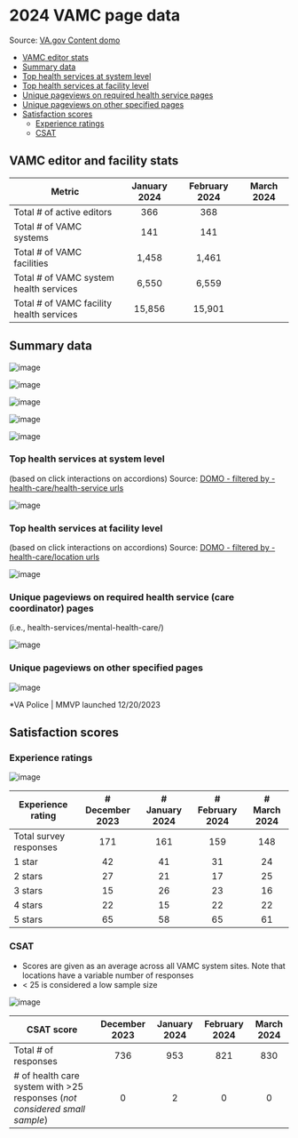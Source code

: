 # 2024 VAMC page data

Source: [VA.gov Content domo](https://va-gov.domo.com/page/426422632)

- [VAMC editor stats](https://github.com/department-of-veterans-affairs/va.gov-team/blob/master/products/facilities/medical-centers/analytics/2024-vamc-data.md#vamc-editor-stats)
- [Summary data](https://github.com/department-of-veterans-affairs/va.gov-team/blob/master/products/facilities/medical-centers/analytics/2024-vamc-data.md#summary-data)
- [Top health services at system level](https://github.com/department-of-veterans-affairs/va.gov-team/blob/master/products/facilities/medical-centers/analytics/2024-vamc-data.md#top-health-services-at-system-level)
- [Top health services at facility level](https://github.com/department-of-veterans-affairs/va.gov-team/blob/master/products/facilities/medical-centers/analytics/2024-vamc-data.md#top-health-services-at-facility-level)
- [Unique pageviews on required health service pages](https://github.com/department-of-veterans-affairs/va.gov-team/blob/master/products/facilities/medical-centers/analytics/2024-vamc-data.md#unique-pageviews-on-required-health-service-pages)
- [Unique pageviews on other specified pages](https://github.com/department-of-veterans-affairs/va.gov-team/blob/master/products/facilities/medical-centers/analytics/2024-vamc-data.md#unique-pageviews-on-other-specified-pages)
- [Satisfaction scores](https://github.com/department-of-veterans-affairs/va.gov-team/blob/master/products/facilities/medical-centers/analytics/2024-vamc-data.md#satisfaction-scores)
  - [Experience ratings](https://github.com/department-of-veterans-affairs/va.gov-team/blob/master/products/facilities/medical-centers/analytics/2024-vamc-data.md#experience-ratings)
  - [CSAT](https://github.com/department-of-veterans-affairs/va.gov-team/blob/master/products/facilities/medical-centers/analytics/2024-vamc-data.md#csat)

## VAMC editor and facility stats
| Metric | January 2024 | February 2024	| March 2024
|---|:---:|:---:|:---:|
| Total # of active editors | 366 |368 | |
| Total # of VAMC systems |141 | 141 | |
| Total # of VAMC facilities | 1,458 |1,461 | |
| Total # of VAMC system health services | 6,550 |6,559 | |
| Total # of VAMC facility health services | 15,856 | 15,901 | |

## Summary data
![image](https://github.com/department-of-veterans-affairs/va.gov-team/assets/55411834/eecbb8fc-4bd8-4166-84e4-8003db71fd19)



![image](https://github.com/department-of-veterans-affairs/va.gov-team/assets/55411834/ab49acfc-2180-4f71-ad29-1b314ebc20c0)





![image](https://github.com/department-of-veterans-affairs/va.gov-team/assets/55411834/2844f1a1-740d-4ead-b2ea-a1a738ffc9bc)



![image](https://github.com/department-of-veterans-affairs/va.gov-team/assets/55411834/b649904e-d16c-4511-bdda-5dd8c73b9ab9)


![image](https://github.com/department-of-veterans-affairs/va.gov-team/assets/55411834/8464b2a6-c81c-4729-9d51-9bd34462fd04)





### Top health services at system level
(based on click interactions on accordions)
Source: [DOMO - filtered by -health-care/health-service urls](https://va-gov.domo.com/page/426422632)

![image](https://github.com/department-of-veterans-affairs/va.gov-team/assets/55411834/6fc40d07-ec6b-4a89-a224-367f1909d6a4)



### Top health services at facility level
(based on click interactions on accordions)
Source: [DOMO - filtered by -health-care/location urls](https://va-gov.domo.com/page/426422632)


![image](https://github.com/department-of-veterans-affairs/va.gov-team/assets/55411834/3cee0832-5264-4cdf-ba75-96f27c349934)




### Unique pageviews on required health service (care coordinator) pages
(i.e., health-services/mental-health-care/) 

![image](https://github.com/department-of-veterans-affairs/va.gov-team/assets/55411834/4434c4a6-1ac2-41cf-9377-7861c4076800)



### Unique pageviews on other specified pages

![image](https://github.com/department-of-veterans-affairs/va.gov-team/assets/55411834/33870a36-4d95-446a-a52b-a2f91e3a133b)


*VA Police | MMVP launched 12/20/2023 

## Satisfaction scores

### Experience ratings 

![image](https://github.com/department-of-veterans-affairs/va.gov-team/assets/55411834/0541cdba-c36b-4a00-9371-f3383f843d49)


| Experience rating | # December 2023 | # January 2024	| # February 2024	| # March 2024
| --- | :---:|:---:| :---:| :---: | 
| Total survey responses |171 | 161 | 159 |148
| 1 star | 42 | 41 |31 |24 |
| 2 stars	|27 | 21|17 | 25|
| 3 stars |15 | 26|23 |16 |
| 4 stars |22 | 15| 22|22 |
| 5 stars |65 | 58|65 |61 |

### CSAT
- Scores are given as an average across all VAMC system sites. Note that locations have a variable number of responses
- < 25 is considered a low sample size

![image](https://github.com/department-of-veterans-affairs/va.gov-team/assets/55411834/16814090-e6f9-49df-aaf8-1e36b0ee9829)



| CSAT score | December 2023 |  January 2024 | February 2024	| March 2024
| --- | :---:|:---: |:---:|:---:
| Total # of responses |736 | 953 |821| 830|
| # of health care system with >25 responses (_not considered small sample_) |0| 2|0 | 0| 
